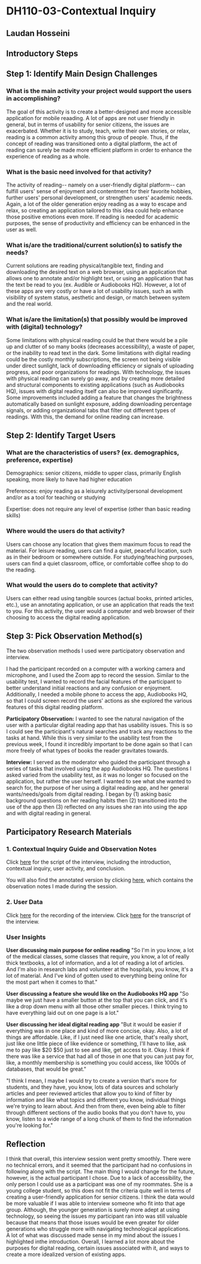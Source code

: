 # DH110-03-Contextual Inquiry 
## Laudan Hosseini
## Introductory Steps

## Step 1: Identify Main Design Challenges
### What is the main activity your project would support the users in accomplishing?
The goal of this activity is to create a better-designed and more accessible application for mobile reaading. A lot of apps are not user friendly in general, but in terms of usability for senior citizens, the issues are exacerbated. Whether it is to study, teach, write their own stories, or relax, reading is a common activity among this group of people. Thus, if the concept of reading was transitioned onto a digital platform, the act of reading can surely be  made more efficient platform in order to enhance the experience of reading as a whole. 

### What is the basic need involved for that activity?
The activity of reading-- namely on a user-friendly digital platform-- can fulfill users' sense of enjoyment and contentment for their favorite hobbies, further users' personal development, or strengthen users' academic needs. Again, a lot of the older generation enjoy reading as a way to escape and relax, so creating an application tailored to this idea could help enhance those positive emotions even more. If reading is needed for academic purposes, the sense of productivity and efficiency can be enhanced in the user as well. 
### What is/are the traditional/current solution(s) to satisfy the needs?
Current solutions are reading physical/tangible text, finding and downloading the desired text on a web browser, using an application that allows one to annotate and/or highlight text, or using an application that has the text be read to you (ex. Audible or Audiobooks HQ). However, a lot of these apps are very costly or have a lot of usability issues, such as with visibility of system status, aesthetic and design, or match between system and the real world.  

### What is/are the limitation(s) that possibly would be improved with (digital) technology?
Some limitations with physical reading could be that there would be a pile up and clutter of so many books (decreases accessibility), a waste of paper, or the inability to read text in the dark. Some limitations with digital reading could be the costly monthly subscriptions, the screen not being visible under direct sunlight, lack of downloading efficiency or signals of uploading progress, and poor organizations for readings. With technology, the issues with physical reading can surely go away, and by creating more detailed and structural components to existing applications (such as Audiobooks HQ), issues with digital reading itself can also be improved significantly. Some improvements included adding a feature that changes the brightness automatically based on sunlight exposure, adding downloading percentage signals, or adding organizational tabs that filter out different types of readings. With this, the demand for online reading can increase. 

## Step 2: Identify Target Users
### What are the characteristics of users? (ex. demographics, preference, expertise)
Demographics: senior citizens, middle to upper class, primarily English speaking, more likely to have had higher education

Preferences: enjoy reading as a leisurely activity/personal development and/or as a tool for teaching or studying

Expertise: does not require any level of expertise (other than basic reading skills)

### Where would the users do that activity?
Users can choose any location that gives them maximum focus to read the material. For leisure reading, users can find a quiet, peaceful location, such as in their bedroom or somewhere outside. For studying/teaching purposes, users can find a quiet classroom, office, or comfortable coffee shop to do the reading. 

### What would the users do to complete that activity?
Users can either read using tangible sources (actual books, printed articles, etc.), use an annotating application, or use an application that reads the text to you. For this activity, the user would a computer and web browser of their choosing to access the digital reading application. 

## Step 3: Pick Observation Method(s)
The two observation methods I used were participatory observation and interview. 

I had the participant recorded on a computer with a working camera and microphone, and I used the Zoom app to record the session. Similar to the usability test, I wanted to record the facial features of the participant to better understand initial reactions and any confusion or enjoyment. Additionally, I needed a mobile phone to access the app, Audiobooks HQ, so that I could screen record the users' actions as she explored the various features of this digital reading platform. 

**Participatory Observation:** 
I wanted to see the natural navigation of the user with a particular digital reading app that has usability issues. This is so I could see the participant's natural searches and track any reactions to the tasks at hand. While this is very similar to the usability test from the previous week, I found it incredibly important to be done again so that I can more freely of what types of books the reader gravitates towards. 

**Interview:** 
I served as the moderator who guided the participant through a series of tasks that involved using the app Audiobooks HQ. The questions I asked varied from the usability test, as it was no longer so focused on the application, but rather the user herself. I wanted to see what she wanted to search for, the purpose of her using a digital reading app, and her general wants/needs/goals from digital reading. I began by (1) asking basic background questions on her reading habits then (2) transitioned into the use of the app then (3) reflected on any issues she ran into using the app and with digital reading in general.  

## Participatory Research Materials 
### 1. Contextual Inquiry Guide and Observation Notes 
Click [here](https://docs.google.com/document/d/1w8VFkhx5UBPxRYTCXQz2-MEyLYIgeS5QcjqepVokat4/edit?usp=sharing) for the script of the interview, including the introduction, contextual inquiry, user activity, and conclusion. 

You will also find the annotated version by clicking [here](https://docs.google.com/document/d/1ySNm_jKBO-CVzfm196OB3sXltpKxVhwm7nX8dMsZ8hw/edit?usp=sharing), which contains the observation notes I made during the session. 

### 2. User Data 
Click [here](https://drive.google.com/file/d/15Qiz7gbNWPLAKCe-uZIhRw9w_YJ8Uhpv/view?usp=sharing) for the recording of the interview. 
Click [here](https://otter.ai/u/Lo8ucSFUDI63NcVDBfwo-A5z_4Y) for the transcript of the interview. 

### User Insights

**User discussing main purpose for online reading**
"So I'm in you know, a lot of the medical classes, some classes that require, you know, a lot of really thick textbooks, a lot of information, and a lot of reading a lot of articles. And I'm also in research labs and volunteer at the hospitals, you know, it's a lot of material. And I've kind of gotten used to everything being online for the most part when it comes to that."

**User discussing a feature she would like on the Audiobooks HQ app**
"So maybe we just have a smaller button at the top that you can click, and it's like a drop down menu with all those other smaller pieces. I think trying to have everything laid out on one page is a lot."

**User discussing her ideal digital reading app**
"But it would be easier if everything was in one place and kind of more concise, okay. Also, a lot of things are affordable. Like, if I just need like one article, that's really short, just like one little piece of like evidence or something, I'll have to like, ask me to pay like $20 $50 just to see and like, get access to it. Okay. I think if there was like a service that had all of those in one that you can just pay for, like, a monthly membership is something you could access, like 1000s of databases, that would be great."

"I think I mean, I maybe I would try to create a version that's more for students, and they have, you know, lots of data sources and scholarly articles and peer reviewed articles that allow you to kind of filter by information and like what topics and different you know, individual things we're trying to learn about. And then from there, even being able to filter through different sections of the audio books that you don't have to, you know, listen to a wide range of a long chunk of them to find the information you're looking for."

## Reflection

I think that overall, this interview session went pretty smoothly. There were no technical errors, and it seemed that the participant had no confusions in following along with the script. The main thing I would change for the future, however, is the actual participant I chose. Due to a lack of accessibility, the only person I could use as a participant was one of my roommates. She is a young college student, so this does not fit the criteria quite well in terms of creating a user-friendly application for senior citizens. I think the data would be more valuable if I was able to interview someone who fit into that age group. Although, the younger generation is surely more adept at using technology, so seeing the issues my participant ran into was still valuable because that means that those issues would be even greater for older generations who struggle more with navigating technological applications. A lot of what was discussed made sense in my mind about the issues I highlighted inthe introduction. Overall, I learned a lot more about the purposes for digital reading, certain issues associated with it, and ways to create a more idealized version of existing apps.
